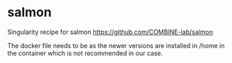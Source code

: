# salmon
Singularity recipe for salmon https://github.com/COMBINE-lab/salmon

The docker file needs to be as the newer versions are installed in /home in the container which is not 
recommended in our case. 

